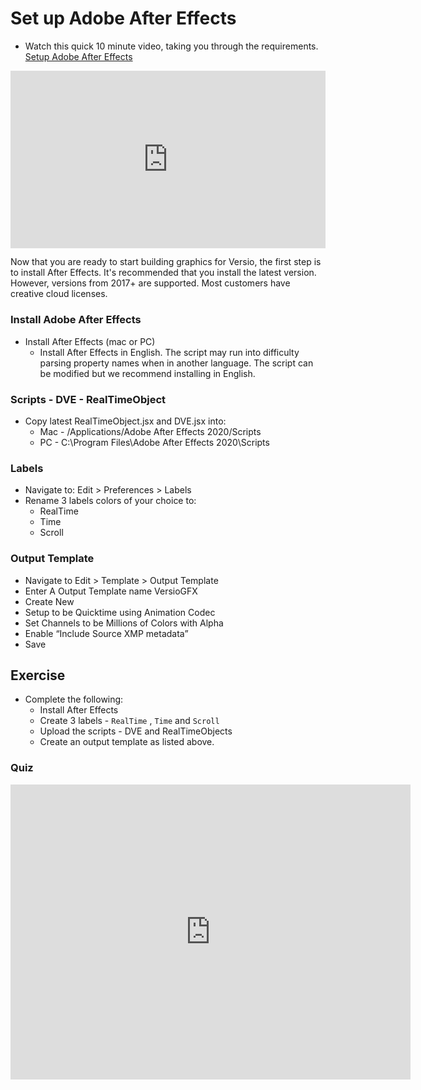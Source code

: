 <!--
Title : 2093924623_setup_after_effects_tutorial

- Created : 2022-01-03 12:40
- Updated :
- Author : James Rivers
- Written against (version):
- Sources :
- Author Notes :
- Tags : [!versio_graphics_moc](../../!versio_graphics_moc.md)
-->
# Set up Adobe After Effects
- Watch this quick 10 minute video, taking you through the requirements. [Setup Adobe After Effects](https://vimeo.com/661166181/f5c48784d3) 

<div style="padding:56.25% 0 0 0;position:relative;"><iframe src="https://player.vimeo.com/video/661166181?h=f5c48784d3&amp;badge=0&amp;autopause=0&amp;player_id=0&amp;app_id=58479" frameborder="0" allow="autoplay; fullscreen; picture-in-picture" allowfullscreen style="position:absolute;top:0;left:0;width:100%;height:100%;" title="2126343277-After_effects_setup-2021-12-29"></iframe></div><script src="https://player.vimeo.com/api/player.js"></script>



Now that you are ready to start building graphics for Versio, the first step is to install After Effects. It's recommended that you install the latest version. However, versions from 2017+ are supported. Most customers have creative cloud licenses.

### Install Adobe After Effects
-   Install After Effects (mac or PC)
	- Install After Effects in English. The script may run into difficulty parsing property names when in another language. The script can be modified but we recommend installing in English.

### Scripts - DVE - RealTimeObject
- Copy latest RealTimeObject.jsx and DVE.jsx into:
	- Mac - /Applications/Adobe After Effects 2020/Scripts
	- PC - C:\Program Files\Adobe After Effects 2020\Scripts

### Labels
- Navigate to: Edit > Preferences > Labels
- Rename 3 labels colors of your choice to:
	- RealTime
	- Time
	- Scroll

### Output Template
- Navigate to Edit > Template  > Output Template
- Enter A Output Template name VersioGFX 
- Create New
- Setup to be Quicktime using Animation Codec
- Set Channels to be Millions of Colors with Alpha
- Enable “Include Source XMP metadata”
- Save

## Exercise 
- Complete the following:
	- Install After Effects
	- Create 3 labels - `RealTime` , `Time` and `Scroll`
	- Upload the scripts - DVE and RealTimeObjects
	- Create an output template as listed above.

### Quiz


<iframe src="https://docs.google.com/forms/d/e/1FAIpQLSfE2LL3aQi8G1Xw9Jlu6kR19TJCTXHghfR3MQG2Pvc9D2Qiuw/viewform?embedded=true" width="640" height="472" frameborder="0" marginheight="0" marginwidth="0">Loading…</iframe>
